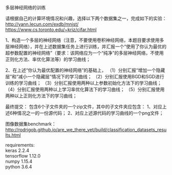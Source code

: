 多层神经网络的训练

请根据自己的计算环境情况和兴趣，选择以下两个数据集之一，完成如下的实验：
http://yann.lecun.com/exdb/mnist/
https://www.cs.toronto.edu/~kriz/cifar.html

1、构造一个多层的神经网络（注意，不要使用卷积神经网络，本题目要求使用多层神经网络），并在上述数据集任务上进行训练，并汇报一个“使用了你认为最优的超参数配置的神经网络”（要求：该网络应为一个“纯净”的多层神经网络，不使用正则化方法、率优化算法等）的学习曲线；

2、在上述“你认为最优配置的神经网络”的基础上，
（1）分别汇报“增加一个隐藏层”和“减小一个隐藏层”情况下的学习曲线；
（2）分别汇报使用BGD和SGD进行训练的学习曲线；
（3）分别汇报使用两种以上参数初始化方法下的学习曲线；
（4）分别汇报使用两种以上学习率优化算法下的学习曲线；
（5）分别汇报使用两种以上正则化方法下的学习曲线；

最终提交：
包含6个子文件夹的一个zip文件，其中的子文件夹应包含：
1、对应上述6种情况之一的一份源代码；
2、对应上述源代码的学习曲线的一个png文件；





图像数据集benchmark：
http://rodrigob.github.io/are_we_there_yet/build/classification_datasets_results.html

requirements:   
keras 2.2.4    
tensorflow 1.12.0    
numpy 1.15.4   
python 3.6.4



